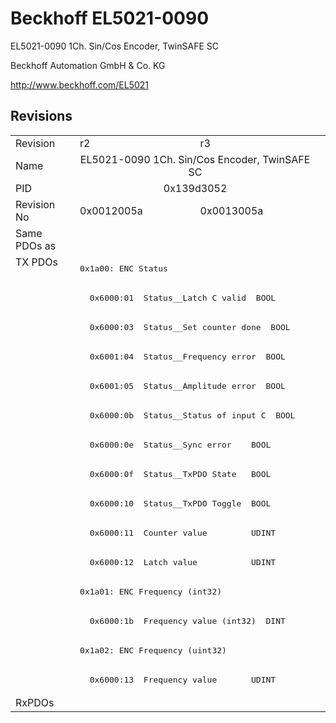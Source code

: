 # Beckhoff EL5021-0090

EL5021-0090 1Ch. Sin/Cos Encoder, TwinSAFE SC

Beckhoff Automation GmbH & Co. KG

http://www.beckhoff.com/EL5021

## Revisions
<table>
<tr>
<td>Revision</td>
<td>r2</td>
<td>r3</td>
</tr>
<tr>
<td>Name</td>
<td colspan=2 align="center">EL5021-0090 1Ch. Sin/Cos Encoder, TwinSAFE SC</td>
</tr>
<tr>
<td>PID</td>
<td colspan=2 align="center">0x139d3052</td>
</tr>
<tr>
<td>Revision No</td>
<td>0x0012005a</td>
<td>0x0013005a</td>
</tr>
<tr>
<td>Same PDOs as</td>
<td colspan=2 align="center"></td>
</tr>
<tr>
<td rowspan=15 valign=top>TX PDOs</td>
<td colspan=2 align="left"><pre>0x1a00: ENC Status</pre></td>
<td></td>
</tr>
<tr>
<td colspan=2 align="left"><pre>  0x6000:01  Status__Latch C valid  BOOL</pre></td>
</tr>
<tr>
<td colspan=2 align="left"><pre>  0x6000:03  Status__Set counter done  BOOL</pre></td>
</tr>
<tr>
<td colspan=2 align="left"><pre>  0x6001:04  Status__Frequency error  BOOL</pre></td>
</tr>
<tr>
<td colspan=2 align="left"><pre>  0x6001:05  Status__Amplitude error  BOOL</pre></td>
</tr>
<tr>
<td colspan=2 align="left"><pre>  0x6000:0b  Status__Status of input C  BOOL</pre></td>
</tr>
<tr>
<td colspan=2 align="left"><pre>  0x6000:0e  Status__Sync error    BOOL</pre></td>
</tr>
<tr>
<td colspan=2 align="left"><pre>  0x6000:0f  Status__TxPDO State   BOOL</pre></td>
</tr>
<tr>
<td colspan=2 align="left"><pre>  0x6000:10  Status__TxPDO Toggle  BOOL</pre></td>
</tr>
<tr>
<td colspan=2 align="left"><pre>  0x6000:11  Counter value         UDINT</pre></td>
</tr>
<tr>
<td colspan=2 align="left"><pre>  0x6000:12  Latch value           UDINT</pre></td>
</tr>
<tr>
<td colspan=2 align="left"><pre>0x1a01: ENC Frequency (int32)</pre></td>
</tr>
<tr>
<td colspan=2 align="left"><pre>  0x6000:1b  Frequency value (int32)  DINT</pre></td>
</tr>
<tr>
<td colspan=2 align="left"><pre>0x1a02: ENC Frequency (uint32)</pre></td>
</tr>
<tr>
<td colspan=2 align="left"><pre>  0x6000:13  Frequency value       UDINT</pre></td>
</tr>
<tr>
<td>RxPDOs</td>
<td colspan=2 align="left"></td>
</tr>
</table>
